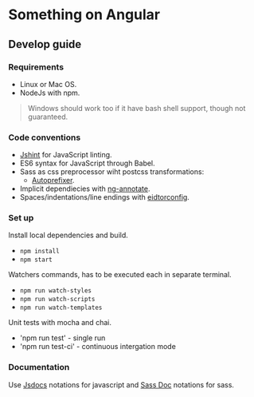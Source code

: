 # Something on Angular

## Develop guide

### Requirements

- Linux or Mac OS.
- NodeJs with npm.

> Windows should work too if it have bash shell support, though not guaranteed.

### Code conventions

- [Jshint][jshint] for JavaScript linting.
- ES6 syntax for JavaScript through Babel.
- Sass as css preprocessor wiht postcss transformations:
    - [Autoprefixer][autoprefixer].
- Implicit dependiecies with [ng-annotate][ng-annotate].
- Spaces/indentations/line endings with [eidtorconfig][editorconfig].

### Set up

Install local dependencies and build.

- `npm install`
- `npm start`

Watchers commands, has to be executed each in separate terminal.

- `npm run watch-styles`
- `npm run watch-scripts`
- `npm run watch-templates`

Unit tests with mocha and chai.

- 'npm run test' - single run
- 'npm run test-ci' - continuous intergation mode

### Documentation

Use [Jsdocs][jsdocs] notations for javascript and [Sass Doc][sassdoc] notations for sass.

[jshint]: https://github.com/jshint/jshint
[ng-annotate]: https://github.com/olov/ng-annotate
[autoprefixer]: https://github.com/postcss/autoprefixer
[editorconfig]: http://editorconfig.org/
[jsdocs]: http://usejsdoc.org/
[sassdoc]: http://sassdoc.com/
